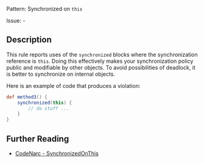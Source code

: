 Pattern: Synchronized on `this`

Issue: -

## Description

This rule reports uses of the `synchronized` blocks where the synchronization reference is `this`. Doing this effectively makes your synchronization policy public and modifiable by other objects. To avoid possibilities of deadlock, it is better to synchronize on internal objects.

Here is an example of code that produces a violation:

``` groovy
def method3() {
    synchronized(this) {
        // do stuff ...
    }
}
```

## Further Reading

* [CodeNarc - SynchronizedOnThis](http://codenarc.sourceforge.net/codenarc-rules-concurrency.html#SynchronizedOnThis)
